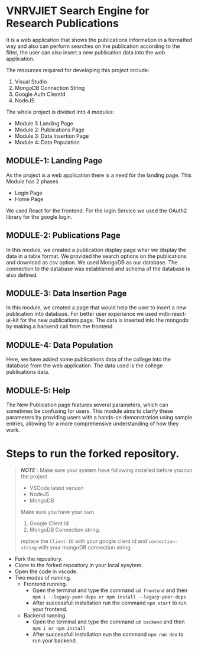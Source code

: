 # VNRVJIET Search Engine for Research Publications
It is a web application that shows the publications information in a formatted way and also can perform searches on the publication according to the filter, the user can also insert a new publication data into the web application.

The resources required for developing this project include:
  1. Visual Studio
  2. MongoDB Connection String
  3. Google Auth ClientId
  4. NodeJS
  
The whole project is divided into 4 modules:
  * Module 1: Landing Page
  * Module 2: Publications Page
  * Module 3: Data Insertion Page
  * Module 4: Data Population 

## **MODULE-1: Landing Page**

As the project is a web application there is a need for the landing page.
This Module has 2 phases
 - Login Page
 - Home Page
 
We used React for the frontend. For the login Service we used the OAuth2 library for the google login.
 
## **MODULE-2: Publications Page**
 
In this module, we created a publication display page wher we display the data in a table format.
We provided the search options on the publications and download as csv option.
We used MongoDB as our database. The connection to the database was established and schema of the database is also defined.


## **MODULE-3: Data Insertion Page**

In this module, we created a page that would help the user to insert a new publication into database. 
For better user experiance we used mdb-react-ui-kit for the new publications page. The data is inserted into the mongodb by making a backend call from the frontend.

## **MODULE-4: Data Population**

Here, we have added some publications data of the college into the database from the web application.
The data used is the college publications data.

## **MODULE-5: Help**

The New Publication page features several parameters, which can sometimes be confusing for users. This module aims to clarify these parameters by providing users with a hands-on demonstration using sample entries, allowing for a more comprehensive understanding of how they work.


# Steps to run the forked repository.
>**_NOTE :_** Make sure your system have following installed before you run the project 
> - VSCode latest version
> - NodeJS
> - MongoDB
>
>Make sure you have your own
> 1. Google Client Id
> 2. MongoDB Coneection string.
>
>replace the ` Client-ID ` with your google client id and ` connection-string ` with your mongoDB connection string

  - Fork the repository.
  - Clone to the forked repository in your local sysytem.
  - Open the code in vscode.
  - Two modes of running.
    - Frontend running.
      - Open the terminal and type the command `cd frontend` and then `npm i --legacy-peer-deps or npm install --legacy-peer-deps`
      - After successfull installation run the command ` npm start ` to run your frontend.
    - Backend running.
      - Open the terminal and type the command `cd backend` and then `npm i or npm install `
      - After successfull installation eun the command ` npm run dev ` to run your backend.

